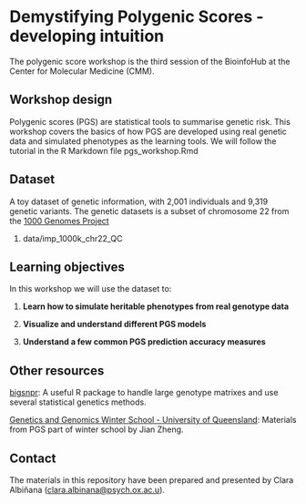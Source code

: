 # Demystifying Polygenic Scores - developing intuition
The polygenic score workshop is the third session of the BioinfoHub at the Center for Molecular Medicine (CMM). 

## Workshop design

Polygenic scores (PGS) are statistical tools to summarise genetic risk. This workshop covers the basics of how PGS are developed using real genetic data and simulated phenotypes as the learning tools. We will follow the tutorial in the R Markdown file pgs_workshop.Rmd

## Dataset
A toy dataset of genetic information, with 2,001 individuals and 9,319 genetic variants. The genetic datasets is a subset of chromosome 22 from the [1000 Genomes Project](https://bochet.gcc.biostat.washington.edu/beagle/1000_Genomes_phase3_v5a/b37.vcf/chr22.1kg.phase3.v5a.vcf.gz)

1. data/imp_1000k_chr22_QC

## Learning objectives
In this workshop we will use the dataset to:  

  1) **Learn how to simulate heritable phenotypes from real genotype data**
  
  2) **Visualize and understand different PGS models**  
  
  3) **Understand a few common PGS prediction accuracy measures** 
   
## Other resources
[bigsnpr](https://privefl.github.io/bigsnpr/): A useful R package to handle large genotype matrixes and use several statistical genetics methods.

[Genetics and Genomics Winter School - University of Queensland](https://cnsgenomics.com/data/teaching/GNGWS24/module5/): Materials from PGS part of winter school by Jian Zheng.

## Contact
The materials in this repository have been prepared and presented by Clara Albiñana (clara.albinana@psych.ox.ac.u).

